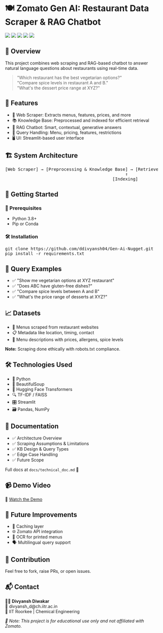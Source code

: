 
<h1>🍽️ Zomato Gen AI: Restaurant Data Scraper & RAG Chatbot</h1>

<p>
  <img class="badge" src="https://img.shields.io/badge/Built%20With-Python-blue?logo=python" />
  <img class="badge" src="https://img.shields.io/badge/UI-Streamlit-red?logo=streamlit" />
  <img class="badge" src="https://img.shields.io/badge/Scraping-BeautifulSoup-green?logo=beautifulsoup" />
  <img class="badge" src="https://img.shields.io/badge/NLP-Hugging%20Face-yellow?logo=huggingface" />
  <img class="badge" src="https://img.shields.io/badge/License-MIT-yellow.svg" />
</p>

<h2>🌟 Overview</h2>
<p>
This project combines web scraping and RAG-based chatbot to answer natural language questions about restaurants using real-time data.
</p>

<blockquote>
  <p>"Which restaurant has the best vegetarian options?"<br/>
  "Compare spice levels in restaurant A and B."<br/>
  "What's the dessert price range at XYZ?"</p>
</blockquote>

<h2>📌 Features</h2>
<ul>
  <li>🔎 Web Scraper: Extracts menus, features, prices, and more</li>
  <li>📚 Knowledge Base: Preprocessed and indexed for efficient retrieval</li>
  <li>🤖 RAG Chatbot: Smart, contextual, generative answers</li>
  <li>💬 Query Handling: Menu, pricing, features, restrictions</li>
  <li>🖥️ UI: Streamlit-based user interface</li>
</ul>

<h2>🏗️ System Architecture</h2>
<pre>
[Web Scraper] → [Preprocessing & Knowledge Base] → [Retriever] → [Generator (HF)] → [Response]
                                               ↑                                         ↓
                                          [Indexing]                              [User Interface]
</pre>

<h2>🚀 Getting Started</h2>
<h3>🔧 Prerequisites</h3>
<ul>
  <li>Python 3.8+</li>
  <li>Pip or Conda</li>
</ul>

<h3>🛠️ Installation</h3>
<pre>
git clone https://github.com/ddivyansh04/Gen-Ai-Nugget.git
pip install -r requirements.txt
</pre>

<h2>🧠 Query Examples</h2>
<ul>
  <li>✅ "Show me vegetarian options at XYZ restaurant"</li>
  <li>✅ "Does ABC have gluten-free dishes?"</li>
  <li>✅ "Compare spice levels between A and B"</li>
  <li>✅ "What's the price range of desserts at XYZ?"</li>
</ul>

<h2>📈 Datasets</h2>
<ul>
  <li>🥗 Menus scraped from restaurant websites</li>
  <li>📋 Metadata like location, timing, contact</li>
  <li>💬 Menu descriptions with prices, allergens, spice levels</li>
</ul>

<p><strong>Note:</strong> Scraping done ethically with robots.txt compliance.</p>

<h2>🛠️ Technologies Used</h2>
<ul>
  <li>🐍 Python</li>
  <li>🍲 BeautifulSoup</li>
  <li>🤗 Hugging Face Transformers</li>
  <li>🔍 TF-IDF / FAISS</li>
  <li>🎛️ Streamlit</li>
  <li>🗃️ Pandas, NumPy</li>
</ul>

<h2>📄 Documentation</h2>
<ul>
  <li>✅ Architecture Overview</li>
  <li>✅ Scraping Assumptions & Limitations</li>
  <li>✅ KB Design & Query Types</li>
  <li>✅ Edge Case Handling</li>
  <li>✅ Future Scope</li>
</ul>

<p>Full docs at <code>docs/technical_doc.md</code> 📄</p>

<h2>📹 Demo Video</h2>
<p>🎥 <a href="https://your-demo-video-link.com" target="_blank">Watch the Demo</a></p>

<h2>🔮 Future Improvements</h2>
<ul>
  <li>🔁 Caching layer</li>
  <li>🌐 Zomato API integration</li>
  <li>🧾 OCR for printed menus</li>
  <li>🗣️ Multilingual query support</li>
</ul>

<h2>🤝 Contribution</h2>
<p>Feel free to fork, raise PRs, or open issues.</p>

<h2>📬 Contact</h2>
<p>
  👩‍💻 <strong>Divyansh Diwakar</strong><br/>
  📧 divyansh_d@ch.iitr.ac.in<br/>
  📍 IIT Roorkee | Chemical Engineering
</p>

<p><em>🚨 Note: This project is for educational use only and not affiliated with Zomato.</em></p>

</body>
</html>
